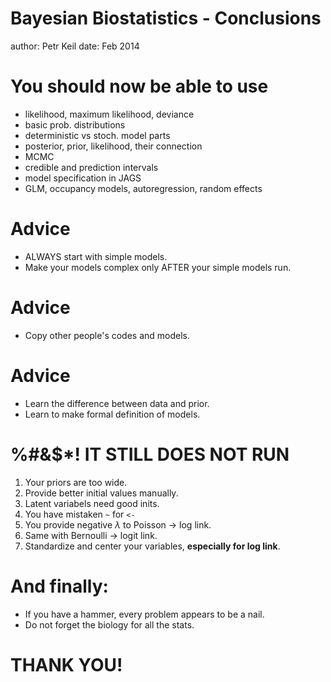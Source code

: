 Bayesian Biostatistics - Conclusions
========================================================
author: Petr Keil
date: Feb 2014

You should now be able to use
========================================================
- likelihood, maximum likelihood, deviance
- basic prob. distributions
- deterministic vs stoch. model parts
- posterior, prior, likelihood, their connection
- MCMC
- credible and prediction intervals
- model specification in JAGS
- GLM, occupancy models, autoregression, random effects

Advice
========================================================
- ALWAYS start with simple models.
- Make your models complex only AFTER your simple models run.

Advice
========================================================
- Copy other people's codes and models.

Advice
========================================================
- Learn the difference between data and prior.
- Learn to make formal definition of models.

%#&$*! IT STILL DOES NOT RUN
========================================================

1. Your priors are too wide. 
2. Provide better initial values manually.
3. Latent variabels need good inits.
4. You have mistaken ```~``` for ```<-```
5. You provide negative $\lambda$ to Poisson -> log link.
6. Same with Bernoulli -> logit link.
7. Standardize and center your variables, **especially for log link**.

And finally:
========================================================
 - If you have a hammer, every problem appears to be a nail.
 - Do not forget the biology for all the stats.
 
THANK YOU!
========================================================

